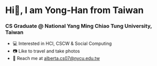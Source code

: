 <h1>Hi👋, I am Yong-Han from Taiwan</h1>

<h3>CS Graduate @ National Yang Ming Chiao Tung University, Taiwan</h3>

- 💻 Interested in HCI, CSCW & Social Computing
- 📷 Like to travel and take photos 
- 📩 Reach me at <alberta.cs07@nycu.edu.tw>
<!--<p>
<img src="https://github-readme-stats.vercel.app/api?username=scod0401&bg_color=1f2938&text_color=FFFFFF&show_icons=true&hide-border=true&include_all_commits=true" />
</p>-->
